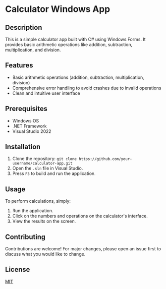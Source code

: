 # Calculator Windows App

## Description
This is a simple calculator app built with C# using Windows Forms. It provides basic arithmetic operations like addition, subtraction, multiplication, and division.

## Features
- Basic arithmetic operations (addition, subtraction, multiplication, division)
- Comprehensive error handling to avoid crashes due to invalid operations
- Clean and intuitive user interface

## Prerequisites
- Windows OS
- .NET Framework
- Visual Studio 2022

## Installation
1. Clone the repository: `git clone https://github.com/your-username/calculator-app.git`
2. Open the `.sln` file in Visual Studio.
3. Press `F5` to build and run the application.

## Usage
To perform calculations, simply:
1. Run the application.
2. Click on the numbers and operations on the calculator's interface.
3. View the results on the screen.

## Contributing
Contributions are welcome! For major changes, please open an issue first to discuss what you would like to change.

## License
[MIT](https://github.com/Umar-Khattab)
